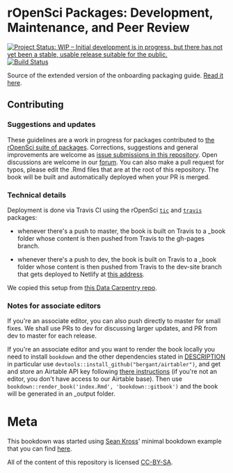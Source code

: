rOpenSci Packages: Development, Maintenance, and Peer Review
=============================================================

[![Project Status: WIP – Initial development is in progress, but there has not yet been a stable, usable release suitable for the public.](http://www.repostatus.org/badges/latest/wip.svg)](http://www.repostatus.org/#wip) [![Build Status](https://travis-ci.org/ropensci/dev_guide.svg?branch=master)](https://travis-ci.org/ropensci/dev_guide)

Source of the extended version of the onboarding packaging guide. [Read it here](https://ropensci.github.io/dev_guide/).

## Contributing

### Suggestions and updates

These guidelines are a work in progress for packages contributed to [the rOpenSci suite of packages](https://ropensci.org/packages/). Corrections, suggestions and general improvements are welcome as [issue submissions in this repository](https://github.com/ropensci/dev_guide/issues/new). Open discussions are welcome in our [forum](https://discuss.ropensci.org/). You can also make a pull request for typos, please edit the .Rmd files that are at the root of this repository. The book will be built and automatically deployed when your PR is merged.

### Technical details

Deployment is done via Travis CI using the rOpenSci [`tic`](https://github.com/ropenscilabs/tic) and [`travis`](https://github.com/ropenscilabs/travis) packages: 

* whenever there's a push to master, the book is built on Travis to a _book folder whose content is then pushed from Travis to the gh-pages branch.

* whenever there's a push to dev, the book is built on Travis to a _book folder whose content is then pushed from Travis to the dev-site branch that gets deployed to Netlify at [this address](https://devdevguide.netlify.com/).

We copied this setup from [this Data Carpentry repo](https://github.com/datacarpentry/R-ecology-lesson).

### Notes for associate editors

If you're an associate editor, you can also push directly to master for small fixes. We shall use PRs to dev for discussing larger updates, and PR from dev to master for each release.

If you're an associate editor and you want to render the book locally you need to install `bookdown` and the other dependencies stated in [DESCRIPTION](DESCRIPTION) in particular use `devtools::install_github("bergant/airtabler")`, and get and store an Airtable API key following [there instructions](https://github.com/bergant/airtabler#get-and-store-the-api-key) (if you're not an editor, you don't have access to our Airtable base). Then use `bookdown::render_book('index.Rmd', 'bookdown::gitbook')` and the book will be generated in an _output folder.

# Meta

This bookdown was started using [Sean Kross](https://github.com/seankross)' minimal bookdown example that you can find [here](https://github.com/seankross/bookdown-start).

All of the content of this repository is licensed 
[CC-BY-SA](https://creativecommons.org/publicdomain/zero/1.0/).

